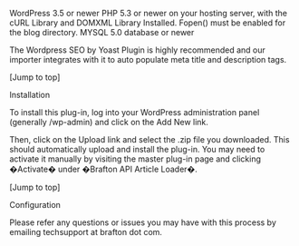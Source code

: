 WordPress 3.5 or newer
PHP 5.3 or newer on your hosting server, with the cURL Library and DOMXML Library Installed.
Fopen() must be enabled for the blog directory.
MYSQL 5.0 database or newer

The Wordpress SEO by Yoast Plugin is highly recommended and our importer integrates with it to auto populate meta title and description tags.

[Jump to top]

Installation


To install this plug-in, log into your WordPress administration panel (generally /wp-admin) and click on the Add New link.

Then, click on the Upload link and select the .zip file you downloaded. This should automatically upload and install the plug-in. You may need to activate it manually by visiting the master plug-in page and clicking �Activate� under �Brafton API Article Loader�.

[Jump to top]

Configuration


Please refer any questions or issues you may have with this process by emailing techsupport at brafton dot com.
